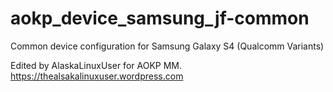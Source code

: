 # aokp_device_samsung_jf-common

Common device configuration for Samsung Galaxy S4 (Qualcomm Variants)

Edited by AlaskaLinuxUser for AOKP MM.
https://thealsakalinuxuser.wordpress.com
